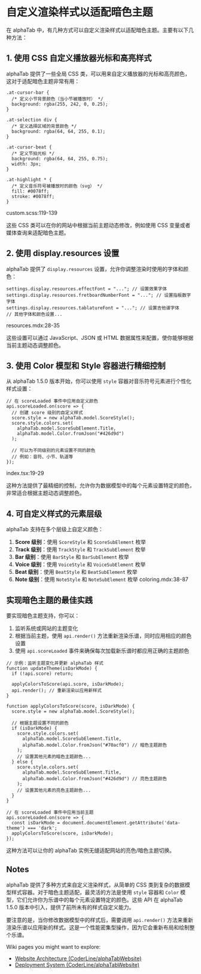 # 自定义渲染样式以适配暗色主题

在 alphaTab 中，有几种方式可以自定义渲染样式以适配暗色主题。主要有以下几种方法：

## 1. 使用 CSS 自定义播放器光标和高亮样式

alphaTab 提供了一些全局 CSS 类，可以用来自定义播放器的光标和高亮颜色，这对于适配暗色主题非常有用：

```
.at-cursor-bar {  
  /* 定义小节背景颜色（当小节被播放时） */  
  background: rgba(255, 242, 0, 0.25);  
}  
  
.at-selection div {  
  /* 定义选择区域的背景颜色 */  
  background: rgba(64, 64, 255, 0.1);  
}  
  
.at-cursor-beat {  
  /* 定义节拍光标 */  
  background: rgba(64, 64, 255, 0.75);  
  width: 3px;  
}  
  
.at-highlight * {  
  /* 定义音乐符号被播放时的颜色（svg） */  
  fill: #0078ff;  
  stroke: #0078ff;  
}
```

custom.scss:119-139

这些 CSS 类可以在你的网站中根据当前主题动态修改，例如使用 CSS 变量或者媒体查询来适配暗色主题。

## 2. 使用 display.resources 设置

alphaTab 提供了 `display.resources` 设置，允许你调整渲染时使用的字体和颜色：

```
settings.display.resources.effectFont = "..."; // 设置效果字体  
settings.display.resources.fretboardNumberFont = "..."; // 设置指板数字字体  
settings.display.resources.tablatureFont = "..."; // 设置吉他谱字体  
// 其他字体和颜色设置...
```

resources.mdx:28-35

这些设置可以通过 JavaScript、JSON 或 HTML 数据属性来配置，使你能够根据当前主题动态调整颜色。

## 3. 使用 Color 模型和 Style 容器进行精细控制

从 alphaTab 1.5.0 版本开始，你可以使用 `style` 容器对音乐符号元素进行个性化样式设置：

```
// 在 scoreLoaded 事件中应用自定义颜色  
api.scoreLoaded.on(score => {  
  // 创建 score 级别的自定义样式  
  score.style = new alphaTab.model.ScoreStyle();  
  score.style.colors.set(  
    alphaTab.model.ScoreSubElement.Title,  
    alphaTab.model.Color.fromJson("#426d9d")  
  );  
    
  // 可以为不同级别的元素设置不同的颜色  
  // 例如：音符、小节、轨道等  
});
```

index.tsx:19-29

这种方法提供了最精细的控制，允许你为数据模型中的每个元素设置特定的颜色，非常适合根据主题动态调整颜色。

## 4. 可自定义样式的元素层级

alphaTab 支持在多个层级上自定义颜色：

1. **Score 级别**：使用 `ScoreStyle` 和 `ScoreSubElement` 枚举
2. **Track 级别**：使用 `TrackStyle` 和 `TrackSubElement` 枚举
3. **Bar 级别**：使用 `BarStyle` 和 `BarSubElement` 枚举
4. **Voice 级别**：使用 `VoiceStyle` 和 `VoiceSubElement` 枚举
5. **Beat 级别**：使用 `BeatStyle` 和 `BeatSubElement` 枚举
6. **Note 级别**：使用 `NoteStyle` 和 `NoteSubElement` 枚举 coloring.mdx:38-87

## 实现暗色主题的最佳实践

要实现暗色主题支持，你可以：

1. 监听系统或网站的主题变化
2. 根据当前主题，使用 `api.render()` 方法重新渲染乐谱，同时应用相应的颜色设置
3. 使用 `api.scoreLoaded` 事件来确保每次加载新乐谱时都应用正确的主题颜色

```
// 示例：监听主题变化并更新 alphaTab 样式  
function updateTheme(isDarkMode) {  
  if (!api.score) return;  
    
  applyColorsToScore(api.score, isDarkMode);  
  api.render(); // 重新渲染以应用新样式  
}  
  
function applyColorsToScore(score, isDarkMode) {  
  score.style = new alphaTab.model.ScoreStyle();  
    
  // 根据主题设置不同的颜色  
  if (isDarkMode) {  
    score.style.colors.set(  
      alphaTab.model.ScoreSubElement.Title,  
      alphaTab.model.Color.fromJson("#70acf0") // 暗色主题颜色  
    );  
    // 设置其他元素的暗色主题颜色...  
  } else {  
    score.style.colors.set(  
      alphaTab.model.ScoreSubElement.Title,  
      alphaTab.model.Color.fromJson("#426d9d") // 亮色主题颜色  
    );  
    // 设置其他元素的亮色主题颜色...  
  }  
}  
  
// 在 scoreLoaded 事件中应用当前主题  
api.scoreLoaded.on(score => {  
  const isDarkMode = document.documentElement.getAttribute('data-theme') === 'dark';  
  applyColorsToScore(score, isDarkMode);  
});
```

这种方法可以让你的 alphaTab 实例无缝适配网站的亮色/暗色主题切换。

## Notes

alphaTab 提供了多种方式来自定义渲染样式，从简单的 CSS 类到复杂的数据模型样式容器。对于暗色主题适配，最灵活的方法是使用 `style` 容器和 `Color` 模型，它们允许你为乐谱中的每个元素设置特定的颜色。这些 API 在 alphaTab 1.5.0 版本中引入，提供了前所未有的样式自定义能力。

要注意的是，当你修改数据模型中的样式后，需要调用 `api.render()` 方法来重新渲染乐谱以应用新的样式。这是一个性能密集型操作，因为它会重新布局和绘制整个乐谱。

Wiki pages you might want to explore:

- [Website Architecture (CoderLine/alphaTabWebsite)](https://deepwiki.com/CoderLine/alphaTabWebsite/3-website-architecture)
- [Deployment System (CoderLine/alphaTabWebsite)](https://deepwiki.com/CoderLine/alphaTabWebsite/3.3-deployment-system)